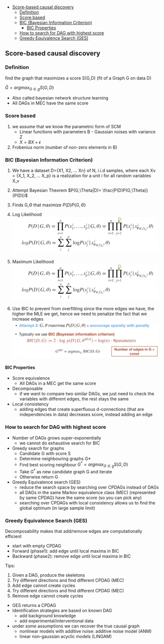 
- [Score-based causal discovery](#score-based-causal-discovery)
  - [Definition](#definition)
  - [Score based](#score-based)
  - [BIC (Bayesian Information Criterion)](#bic-bayesian-information-criterion)
    - [BIC Properties](#bic-properties)
  - [How to search for DAG with highest score](#how-to-search-for-dag-with-highest-score)
  - [Greedy Equivalence Search (GES)](#greedy-equivalence-search-ges)


## Score-based causal discovery
### Definition
find the graph that maximizes a score S(G,D) (fit of a Graph G on data D) 

$\hat{G} = argmax_{G\in{g}}S(G,D)$

- Also called bayesian network structure learning
- All DAGs in MEC have the same score

### Score based 
1. we assume that we know the parametric form of SCM
   - Linear functions with parameters B - Gaussian noises with variance $\Sigma$
   - $X = BX + \epsilon$
2. Frobenius norm (number of non-zero elements in B)

### BIC (Bayesian Information Criterion)
1. We have a dataset D={X1, X2, ... Xn} of N, i.i.d samples, where each Xv = {X_1, X_2, ... X_p} is a realization for a unit i for all random variables X_v

2. Attempt Bayesian Theorem
$P(G,\Theta|D)= \frac{P(D)P(G,\Theta)}{P(D)}$

3. Finds G,$\Theta$ that maximize $P(D)P(G,\Theta)$

4. Log Likelihood
![log-likelihood-bic](images/log-likelihood-bic.png)

5. Maximum Likelihood
![log-likelihood-bic](images/log-likelihood-bic.png)

6. Use BIC to prevent from overfitting
since the more edges we have, the higher the MLE we get, hence we need to penalize the fact that we increase edges
![Bayesian Information Criterion](images/bic.png)


#### BIC Properties

- Score equivalence 
   - All DAGs in a MEC get the same score
- Decomposable
   - if we want to compare two similar DAGs, we just need to check the variables with different edges, the rest stays the same
 - Local consistency 
   - adding edges that create superfluous d-connections (that are independencies in data) decreases score, instead adding an edge 

### How to search for DAG with highest score
- Number of DAGs grows super-exponentially
  - we cannot do exhaustive search for BIC
- Greedy search for graphs
  - Candidate G with score S
  - Determine neighbouring graphs G*
  - Find best scoring neighbour $G^* = argmax_{G\in{g}}S(G,D)$
  - Take $G^*$ as new candidate graph G and iterate
  - Otherwise return G
- Greedy Equivalence search (GES)
  - reduce the search space by searching over CPDAGs instead of DAGs 
  - all DAGs in the same Markov equivalence class (MEC) (represented by same CPDAG) have the same score (so you can pick any)
  - searching over CPDAGs with local consistency allows us to find the global optimum (in large sample limit)


### Greedy Equivalence Search (GES)
Decomposability makes that add/remove edges are computationally efficient

- start with empty CPDAG
- Forward (phase1): add edge until local maxima in BIC
- Backward (phase2): remove edge until local maxima in BIC


Tips: 
1. Given a DAG, produce the skeletons
2. Try different directions and find different CPDAG (MEC)
3. Add edge cannot create cycles
4. Try different directions and find different CPDAG (MEC)
5. Remove edge cannot create cycles

- GES returns a CPDAG
- Identification strategies are based on known DAG
  - add background knowledge
  - add experimental/interventional data 
- under some assumptions we can recover the true causal graph
  - nonlinear models with additive noise: additive noise model (ANM)
  - linear non-gaussian acyclic models (LINGAM)












